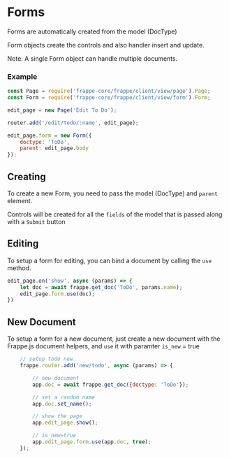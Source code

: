 # Forms

Forms are automatically created from the model (DocType)

Form objects create the controls and also handler insert and update.

Note: A single Form object can handle multiple documents.

### Example

```js
const Page = require('frappe-core/frappe/client/view/page').Page;
const Form = require('frappe-core/frappe/client/view/form').Form;

edit_page = new Page('Edit To Do');

router.add('/edit/todo/:name', edit_page);

edit_page.form = new Form({
	doctype: 'ToDo',
	parent: edit_page.body
});
```

## Creating

To create a new Form, you need to pass the model (DocType) and `parent` element.

Controls will be created for all the `fields` of the model that is passed along with a `Submit` button

## Editing

To setup a form for editing, you can bind a document by calling the `use` method.

```js
edit_page.on('show', async (params) => {
	let doc = await frappe.get_doc('ToDo', params.name);
	edit_page.form.use(doc);
})
```

## New Document

To setup a form for a new document, just create a new document with the Frappe.js document helpers, and `use` it with paramter `is_new` = true

```js
	// setup todo new
	frappe.router.add('new/todo', async (params) => {

		// new document
		app.doc = await frappe.get_doc({doctype: 'ToDo'});

		// set a random name
		app.doc.set_name();

		// show the page
		app.edit_page.show();

		// is_new=true
		app.edit_page.form.use(app.doc, true);
	});

```